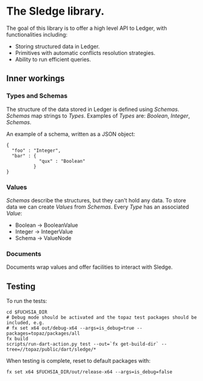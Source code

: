 # The Sledge library.

The goal of this library is to offer a high level API to Ledger, with
functionalities including:
* Storing structured data in Ledger.
* Primitives with automatic conflicts resolution strategies.
* Ability to run efficient queries.

## Inner workings

### Types and Schemas

The structure of the data stored in Ledger is defined using *Schemas*.
*Schemas* map strings to *Types*.
Examples of *Types* are: *Boolean*, *Integer*, *Schemas*.

An example of a schema, written as a JSON object:
```
{
  "foo" : "Integer",
  "bar" : {
            "qux" : "Boolean"
          }
}
```

### Values

*Schemas* describe the structures, but they can't hold any data.
To store data we can create *Values* from *Schemas*.
Every *Type* has an associated *Value*:
  * Boolean -> BooleanValue
  * Integer -> IntegerValue
  * Schema -> ValueNode

### Documents

Documents wrap values and offer facilities to interact with Sledge.

## Testing
To run the tests:
```
cd $FUCHSIA_DIR
# Debug mode should be activated and the topaz test packages should be included, e.g.
# fx set x64 out/debug-x64 --args=is_debug=true --packages=topaz/packages/all
fx build
scripts/run-dart-action.py test --out=`fx get-build-dir` --tree=//topaz/public/dart/sledge/*
```

When testing is complete, reset to default packages with:
```
fx set x64 $FUCHSIA_DIR/out/release-x64 --args=is_debug=false
```
